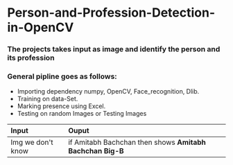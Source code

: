 # Person-and-Profession-Detection-in-OpenCV

### The projects takes input as image and identify the person and its profession

### General pipline goes as follows:
- Importing dependency numpy, OpenCV, Face_recognition, Dlib.
- Training on data-Set.
- Marking presence using Excel.
- Testing on random Images or Testing Images

| Input | Ouput               |
| :------------------------- | :------------------------- |
| Img we don't know | if Amitabh Bachchan then shows **Amitabh Bachchan Big-B** |
